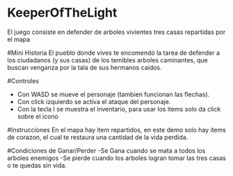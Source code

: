 # KeeperOfTheLight

El juego consiste en defender de arboles vivientes tres casas repartidas por el mapa

#Mini Historia
El pueblo donde vives te encomendó la tarea de defender a los ciudadanos (y sus casas) de los temibles arboles caminantes, que buscan venganza por la tala de sus hermanos caidos.

#Controles
- Con WASD se mueve el personaje (tambien funcionan las flechas).
- Con click izquierdo se activa el ataque del personaje.
- Con la tecla I se muestra el inventario, para usar los items solo da click sobre el icono

#Instrucciones
En el mapa hay item repartidos, en este demo solo hay items de corazon, el cual te restaura una cantidad de la vida perdida.

#Condiciones de Ganar/Perder
-Se Gana cuando se mata a todos los arboles enemigos
-Se pierde cuando los arboles logran tomar las tres casas o te quedas sin vida.
